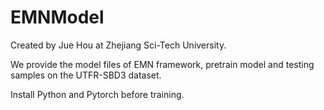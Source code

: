 # EMNModel
Created by Jue Hou at Zhejiang Sci-Tech University.
 
We provide the model files of EMN framework, pretrain model and testing samples on the UTFR-SBD3 dataset.

Install Python and Pytorch before training.
